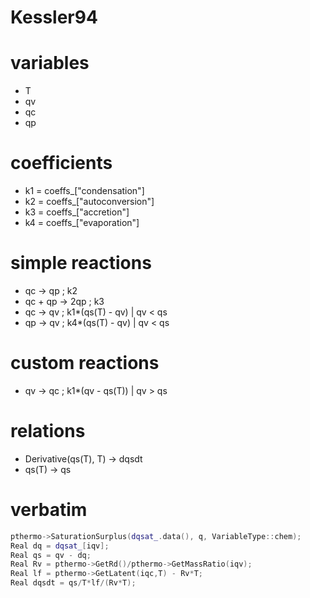 # **Kessler94**

# variables
- T
- qv
- qc
- qp 

# coefficients
- k1 = coeffs_["condensation"]
- k2 = coeffs_["autoconversion"]
- k3 = coeffs_["accretion"]
- k4 = coeffs_["evaporation"]

# simple reactions
- qc -> qp ; k2
- qc + qp -> 2qp ; k3
- qc -> qv ; k1*(qs(T) - qv) | qv < qs
- qp -> qv ; k4*(qs(T) - qv) | qv < qs

# custom reactions
- qv -> qc ; k1*(qv - qs(T)) | qv > qs

# relations
- Derivative(qs(T), T) -> dqsdt
- qs(T) -> qs

# verbatim
~~~C++
pthermo->SaturationSurplus(dqsat_.data(), q, VariableType::chem);
Real dq = dqsat_[iqv];
Real qs = qv - dq;
Real Rv = pthermo->GetRd()/pthermo->GetMassRatio(iqv);
Real lf = pthermo->GetLatent(iqc,T) - Rv*T;
Real dqsdt = qs/T*lf/(Rv*T);
~~~
